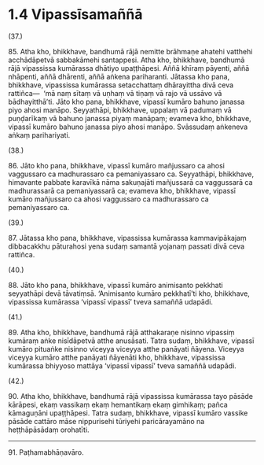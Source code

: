 

# 1.4 Vipassīsamaññā



(37.)

85\. Atha kho, bhikkhave, bandhumā rājā nemitte brāhmaṇe ahatehi vatthehi acchādāpetvā sabbakāmehi santappesi. Atha kho, bhikkhave, bandhumā rājā vipassissa kumārassa dhātiyo upaṭṭhāpesi. Aññā khīraṃ pāyenti, aññā nhāpenti, aññā dhārenti, aññā aṅkena pariharanti. Jātassa kho pana, bhikkhave, vipassissa kumārassa setacchattaṃ dhārayittha divā ceva rattiñca—  ‘mā naṃ sītaṃ vā uṇhaṃ vā tiṇaṃ vā rajo vā ussāvo vā bādhayitthā’ti. Jāto kho pana, bhikkhave, vipassī kumāro bahuno janassa piyo ahosi manāpo. Seyyathāpi, bhikkhave, uppalaṃ vā padumaṃ vā puṇḍarīkaṃ vā bahuno janassa piyaṃ manāpaṃ; evameva kho, bhikkhave, vipassī kumāro bahuno janassa piyo ahosi manāpo. Svāssudaṃ aṅkeneva aṅkaṃ parihariyati.

(38.)

86\. Jāto kho pana, bhikkhave, vipassī kumāro mañjussaro ca ahosi vaggussaro ca madhurassaro ca pemaniyassaro ca. Seyyathāpi, bhikkhave, himavante pabbate karavīkā nāma sakuṇajāti mañjussarā ca vaggussarā ca madhurassarā ca pemaniyassarā ca; evameva kho, bhikkhave, vipassī kumāro mañjussaro ca ahosi vaggussaro ca madhurassaro ca pemaniyassaro ca.

(39.)

87\. Jātassa kho pana, bhikkhave, vipassissa kumārassa kammavipākajaṃ dibbacakkhu pāturahosi yena sudaṃ samantā yojanaṃ passati divā ceva rattiñca.

(40.)

88\. Jāto kho pana, bhikkhave, vipassī kumāro animisanto pekkhati seyyathāpi devā tāvatiṃsā. ‘Animisanto kumāro pekkhatī’ti kho, bhikkhave, vipassissa kumārassa ‘vipassī vipassī’ tveva samaññā udapādi.

(41.)

89\. Atha kho, bhikkhave, bandhumā rājā atthakaraṇe nisinno vipassiṃ kumāraṃ aṅke nisīdāpetvā atthe anusāsati. Tatra sudaṃ, bhikkhave, vipassī kumāro pituaṅke nisinno viceyya viceyya atthe panāyati ñāyena. Viceyya viceyya kumāro atthe panāyati ñāyenāti kho, bhikkhave, vipassissa kumārassa bhiyyoso mattāya ‘vipassī vipassī’ tveva samaññā udapādi.

(42.)

90\. Atha kho, bhikkhave, bandhumā rājā vipassissa kumārassa tayo pāsāde kārāpesi, ekaṃ vassikaṃ ekaṃ hemantikaṃ ekaṃ gimhikaṃ; pañca kāmaguṇāni upaṭṭhāpesi. Tatra sudaṃ, bhikkhave, vipassī kumāro vassike pāsāde cattāro māse nippurisehi tūriyehi paricārayamāno na heṭṭhāpāsādaṃ orohatīti.

---

91\. Paṭhamabhāṇavāro.





